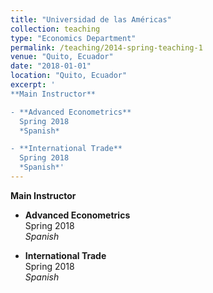 ```yaml
---
title: "Universidad de las Américas"
collection: teaching
type: "Economics Department"
permalink: /teaching/2014-spring-teaching-1
venue: "Quito, Ecuador"
date: "2018-01-01"
location: "Quito, Ecuador"
excerpt: ' 
**Main Instructor**

- **Advanced Econometrics**   
  Spring 2018  
  *Spanish*

- **International Trade**  
  Spring 2018  
  *Spanish*'
---
```


**Main Instructor**

- **Advanced Econometrics**   
  Spring 2018  
  *Spanish*

- **International Trade**  
  Spring 2018  
  *Spanish*
